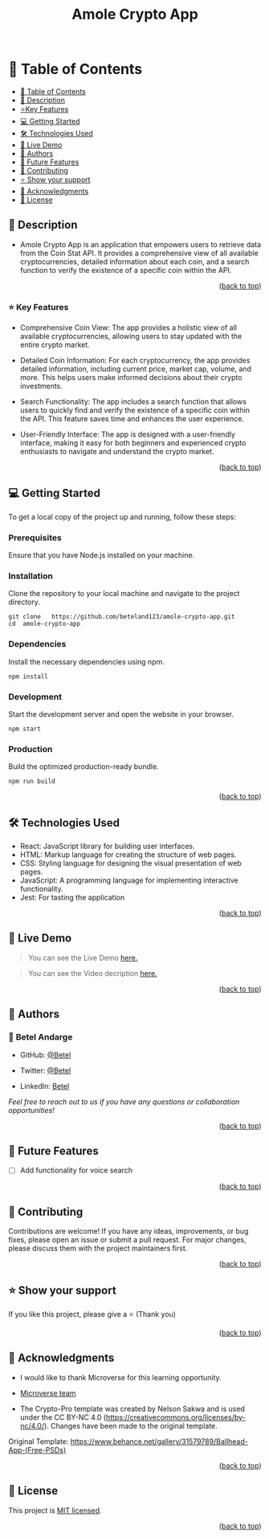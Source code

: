 <a name="readme-top"></a>
  
<div align="center">
  <br/>

  <h1><b>Amole Crypto App</b></h1>

  <br/>
</div>

<!-- TABLE OF CONTENTS -->
# 📗 Table of Contents

- [📗 Table of Contents](#table-of-contents)
- [📖 Description](#description)
- [⭐️Key Features](#key-features)
- [💻 Getting Started](#getting-started)
- [🛠 Technologies Used](#technologies-used)
- [🚀 Live Demo ](#-live-demo-)
- [👥 Authors ](#-authors-)
- [:telescope: Future Features](#future-features)
- [🤝 Contributing](#contributing)
- [⭐️ Show your support ](#️-show-your-support-)
- [🙏 Acknowledgments ](#-acknowledgments-)
- [📝 License](#license)

<!-- DESCRIPTION -->
## 📖 Description <a name="description"></a>

- Amole Crypto App is an application that empowers users to retrieve data from the Coin Stat API. It provides a comprehensive view of all available cryptocurrencies, detailed information about each coin, and a search function to verify the existence of a specific coin within the API.

<p align="right">(<a href="#readme-top">back to top</a>)</p>

<!-- FEATURES -->
### ⭐️ Key Features <a name="key-features"></a>

- Comprehensive Coin View: The app provides a holistic view of all available cryptocurrencies, allowing users to stay updated with the entire crypto market.

- Detailed Coin Information: For each cryptocurrency, the app provides detailed information, including current price, market cap, volume,  and more. This helps users make informed decisions about their crypto investments.

- Search Functionality: The app includes a search function that allows users to quickly find and verify the existence of a specific coin within the API. This feature saves time and enhances the user experience.

- User-Friendly Interface: The app is designed with a user-friendly interface, making it easy for both beginners and experienced crypto enthusiasts to navigate and understand the crypto market.


<p align="right">(<a href="#readme-top">back to top</a>)</p>

<!-- GETTING STARTED -->
## 💻 Getting Started <a name="getting-started"></a>

To get a local copy of the project up and running, follow these steps:

### Prerequisites
Ensure that you have Node.js installed on your machine.

### Installation
Clone the repository to your local machine and navigate to the project directory.

```shell
git clone   https://github.com/beteland123/amole-crypto-app.git
cd  amole-crypto-app
```

### Dependencies
Install the necessary dependencies using npm.

```shell
npm install
```

### Development
Start the development server and open the website in your browser.

```shell
npm start
```

### Production
Build the optimized production-ready bundle.

```shell
npm run build
```

<p align="right">(<a href="#readme-top">back to top</a>)</p>

<!-- TECHNOLOGIES USED -->
## 🛠 Technologies Used <a name="technologies-used"></a>

- React: JavaScript library for building user interfaces.
- HTML: Markup language for creating the structure of web pages.
- CSS: Styling language for designing the visual presentation of web pages.
- JavaScript: A programming language for implementing interactive functionality.
- Jest: For tasting the application
<p align="right">(<a href="#readme-top">back to top</a>)</p>

## 🚀 Live Demo <a name="live-demo"></a>

> You can see the Live Demo [here.](https://flourishing-paletas-de863e.netlify.app/)

> You can see the Video decription [here.](https://www.loom.com/share/4f0bb1c757df4aef84c5386db4c0eca5?sid=b368c12b-25fb-4091-81d4-e95295e82e75)

<p align="right">(<a href="#readme-top">back to top</a>)</p>

<!-- AUTHORS -->
## 👥 Authors <a name="authors"></a>

### 👤 **Betel Andarge**  

  - GitHub: [@Betel](https://github.com/beteland123)

  - Twitter: [@Betel](https://twitter.com/BetelAndarge)

  - LinkedIn: [Betel](https://linkedin.com/in/betelandarge)

  _Feel free to reach out to us if you have any questions or collaboration opportunities!_


<p align="right">(<a href="#readme-top">back to top</a>)</p>

## :telescope: Future Features <a name="future-features"></a>


- [ ] Add functionality for voice search


<p align="right">(<a href="#readme-top">back to top</a>)</p>

<!-- CONTRIBUTING -->
## 🤝 Contributing <a name="contributing"></a>

Contributions are welcome! If you have any ideas, improvements, or bug fixes, please open an issue or submit a pull request. For major changes, please discuss them with the project maintainers first.

<p align="right">(<a href="#readme-top">back to top</a>)</p>

<!-- SUPPORT -->

## ⭐️ Show your support <a name="support"></a>

 
If you like this project, please give a ⭐️ (Thank you)

<p align="right">(<a href="#readme-top">back to top</a>)</p>

<!-- ACKNOWLEDGEMENTS -->


## 🙏 Acknowledgments <a name="acknowledgements"></a>


- I would like to thank Microverse for this learning opportunity.

- [Microverse team](https://microverse.org/)

-  The Crypto-Pro template was created by Nelson Sakwa and is used under the CC BY-NC 4.0 (https://creativecommons.org/licenses/by-nc/4.0/). Changes have been made to the original template.

Original Template: https://www.behance.net/gallery/31579789/Ballhead-App-(Free-PSDs)

<p align="right">(<a href="#readme-top">back to top</a>)</p>


<!-- LICENSE -->
## 📝 License <a name="license"></a>

This project is [MIT licensed](LICENSE).

<p align="right">(<a href="#readme-top">back to top</a>)</p>
